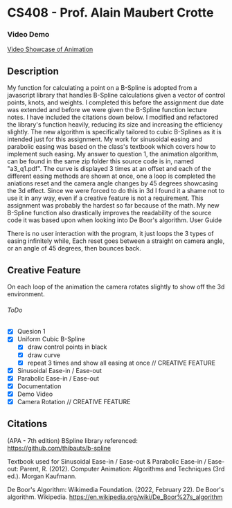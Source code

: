 # CS408 - Prof. Alain Maubert Crotte #

### Video Demo ###
[Video Showcase of Animation]()

## Description ##
My function for calculating a point on a B-Spline is adopted from a javascript library that handles B-Spline calculations given a vector of control points, knots, and weights. I completed this before the assignment due date was extended and before we were given the B-Spline function lecture notes. I have included the citations down below. I modified and refactored the library's function heavily, reducing its size and increasing the efficiency slightly. The new algorithm  is specifically tailored to cubic B-Splines as it is intended just for this assignment. My work for sinusoidal easing and parabolic easing was based on the class's textbook which covers how to implement such easing. My answer to question 1, the animation algorithm, can be found in the same zip folder this source code is in, named "a3_q1.pdf". The curve is displayed 3 times at an offset and each of the different easing methods are shown at once, one a loop is completed the aniations reset and the camera angle changes by 45 degrees showcasing the 3d effect. Since we were forced to do this in 3d I found it a shame not to use it in any way, even if a creative feature is not a requirement. This assignment was probably the hardest so far because of the math. My  new B-Spline function also drastically improves the readability of the source code it was based upon when looking into De Boor's algorithm.
User Guide

There is no user interaction with the program, it just loops the 3 types of easing infinitely while, Each reset goes between a straight on camera angle, or an angle of 45 degrees, then bounces back.

## Creative Feature ##
On each loop of the animation the camera rotates slightly to show off the 3d environment.

###### ToDo
- [x] Quesion 1
- [x] Uniform Cubic B-Spline
     - [x] draw control points in black
     - [x] draw curve
     - [x] repeat 3 times and show all easing at once // CREATIVE FEATURE
- [x] Sinusoidal Ease-in / Ease-out
- [x] Parabolic Ease-in / Ease-out
- [x] Documentation
- [x] Demo Video
- [x] Camera Rotation // CREATIVE FEATURE

## Citations ##
(APA - 7th edition)
BSpline library referenced:
https://github.com/thibauts/b-spline 
 
Textbook used for Sinusoidal Ease-in / Ease-out & Parabolic Ease-in / Ease-out:
Parent, R. (2012). Computer Animation: Algorithms and Techniques (3rd ed.). Morgan Kaufmann.
 
De Boor's Algorithm:
Wikimedia Foundation. (2022, February 22). De Boor's algorithm. Wikipedia. https://en.wikipedia.org/wiki/De_Boor%27s_algorithm 
